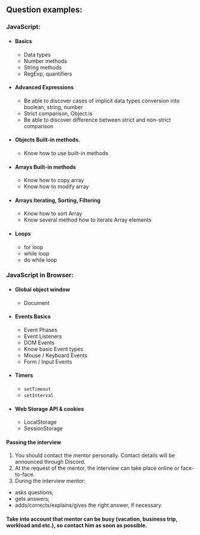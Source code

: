 ## Question examples:

### JavaScript:

- #### Basics

  - Data types
  - Number methods
  - String methods
  - RegExp, quantifiers

- #### Advanced Expressions

  - Be able to discover cases of implicit data types conversion into boolean, string, number
  - Strict comparison, Object.is
  - Be able to discover difference between strict and non-strict comparison

- #### Objects Built-in methods.

  - Know how to use built-in methods

- #### Arrays Built-in methods

  - Know how to copy array
  - Know how to modify array

- #### Arrays Iterating, Sorting, Filtering

  - Know how to sort Array
  - Know several method how to iterate Array elements

- #### Loops

  - for loop
  - while loop
  - do while loop

### JavaScript in Browser:

- #### Global object window

  - Document

- #### Events Basics

  - Event Phases
  - Event Listeners
  - DOM Events
  - Know basic Event types
  - Mouse / Keyboard Events
  - Form / Input Events

- #### Timers

  - `setTimeout`
  - `setInterval`

- #### Web Storage API & cookies

  - LocalStorage
  - SessionStorage

#### Passing the interview

1. You should contact the mentor personally. Contact details will be announced through Discord.
2. At the request of the mentor, the interview can take place online or face-to-face.
3. During the interview mentor:

- asks questions;
- gets answers;
- adds/corrects/explains/gives the right answer, if necessary.

#### Take into account that mentor can be busy (vacation, business trip, workload and etc.), so contact him as soon as possible.
